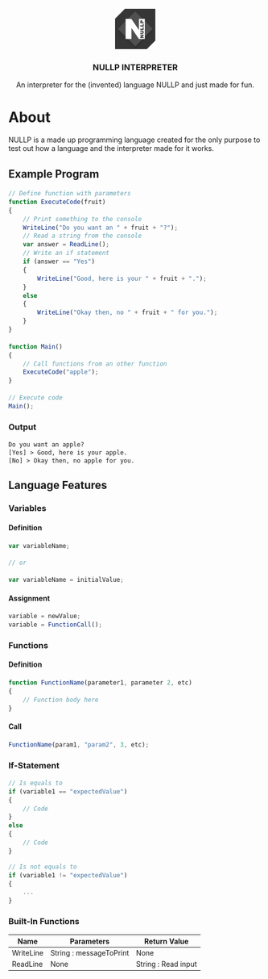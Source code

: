 <div id="top">
    <br />
    <div align="center">
        <a href="./images/NullP-Logo.png">
            <img src="./images/NullP-Logo.png" alt="Logo" width="80" height="80">
        </a>
        <h3 align="center">NULLP INTERPRETER</h3>
        <p align="center">
            An interpreter for the (invented) language NULLP and just made for fun.
            <br />
        </p>
    </div>
</div>

# About
NULLP is a made up programming language created for the only purpose to test out how a language and the interpreter made for it works.

## Example Program

```JavaScript
// Define function with parameters
function ExecuteCode(fruit)			
{
    // Print something to the console
    WriteLine("Do you want an " + fruit + "?");
    // Read a string from the console
    var answer = ReadLine();
    // Write an if statement					
    if (answer == "Yes")						
	{
		WriteLine("Good, here is your " + fruit + ".");					
	}
	else											
	{
		WriteLine("Okay then, no " + fruit + " for you.");
	}
}

function Main()							
{
    // Call functions from an other function
    ExecuteCode("apple");					
}

// Execute code
Main();
```

### Output
```
Do you want an apple?
[Yes] > Good, here is your apple.
[No] > Okay then, no apple for you. 
```

## Language Features

### Variables

#### Definition
```JavaScript
var variableName;

// or

var variableName = initialValue;
```
#### Assignment
```JavaScript
variable = newValue;
variable = FunctionCall();
```

### Functions

#### Definition
```JavaScript
function FunctionName(parameter1, parameter 2, etc)
{
    // Function body here
}
```

#### Call
```JavaScript
FunctionName(param1, "param2", 3, etc);
```

### If-Statement

```JavaScript
// Is equals to
if (variable1 == "expectedValue")
{
    // Code
}
else
{
    // Code
}
```

```JavaScript
// Is not equals to
if (variable1 != "expectedValue")
{
    ...
}
```

### Built-In Functions

|          Name             |       Parameters         |       Return Value         |
|---------------------------|--------------------------|----------------------------|
| WriteLine                 |  String : messageToPrint | None                       |
| ReadLine                  |  None                    | String : Read input        |